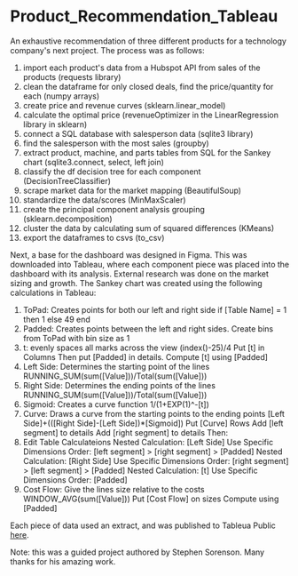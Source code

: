 # Product_Recommendation_Tableau
An exhaustive recommendation of three different products for a technology company's next project. The process was as follows:

1) import each product's data from a Hubspot API from sales of the products (requests library)
2) clean the dataframe for only closed deals, find the price/quantity for each (numpy arrays)
3) create price and revenue curves (sklearn.linear_model)
4) calculate the optimal price (revenueOptimizer in the LinearRegression library in sklearn)
5) connect a SQL database with salesperson data (sqlite3 library)
6) find the salesperson with the most sales (groupby)
7) extract product, machine, and parts tables from SQL for the Sankey chart (sqlite3.connect, select, left join)
8) classify the df decision tree for each component (DecisionTreeClassifier)
9) scrape market data for the market mapping (BeautifulSoup)
10) standardize the data/scores (MinMaxScaler)
11) create the principal component analysis grouping (sklearn.decomposition)
12) cluster the data by calculating sum of squared differences (KMeans)
13) export the dataframes to csvs (to_csv)

Next, a base for the dashboard was designed in Figma. This was downloaded into Tableau, where each component piece was placed into the dashboard with its analysis. External research was done on the market sizing and growth. The Sankey chart was created using the following calculations in Tableau:

1) ToPad: Creates points for both our left and right side
    if  [Table Name] = 1 then 1 else 49 end
2) Padded: Creates points between the left and right sides. Create bins from ToPad with bin size as 1
3) t: evenly spaces all marks across the view
    (index()-25)/4
      Put [t] in Columns
      Then put [Padded] in details. Compute [t] using [Padded]
4) Left Side: Determines the starting point of the lines
    RUNNING_SUM(sum([Value]))/Total(sum([Value]))
5) Right Side: Determines the ending points of the lines
    RUNNING_SUM(sum([Value]))/Total(sum([Value]))
6) Sigmoid: Creates a curve function
    1/(1+EXP(1)^-[t])
7) Curve: Draws a curve from the starting points to the ending points
    [Left Side]+(([Right Side]-[Left Side])*[Sigmoid])
      Put [Curve] Rows
      Add [left segment] to details
      Add [right segment] to details
Then: 
8) Edit Table Calculateions
  Nested Calculation: [Left Side]
    Use Specific Dimensions
    Order: [left segment] > [right segment] > [Padded]
  Nested Calculation: [Right Side]
    Use Specific Dimensions
    Order: [right segment] > [left segment] > [Padded]
  Nested Calculation: [t]
    Use Specific Dimensions
    Order: [Padded]
9) Cost Flow: Give the lines size relative to the costs
  WINDOW_AVG(sum([Value]))
    Put [Cost Flow] on sizes
    Compute using [Padded]
    
Each piece of data used an extract, and was published to Tableua Public [here](https://public.tableau.com/views/Linford_StratDash/Faraday_Dashboard?:language=en-US&:display_count=n&:origin=viz_share_link).

Note: this was a guided project authored by Stephen Sorenson. Many thanks for his amazing work. 
